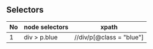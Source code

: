 ## Selectors

| No | node selectors | xpath                    |
|----|----------------|--------------------------|
| 1  | div > p.blue   | //div/p[@class = "blue"] |
